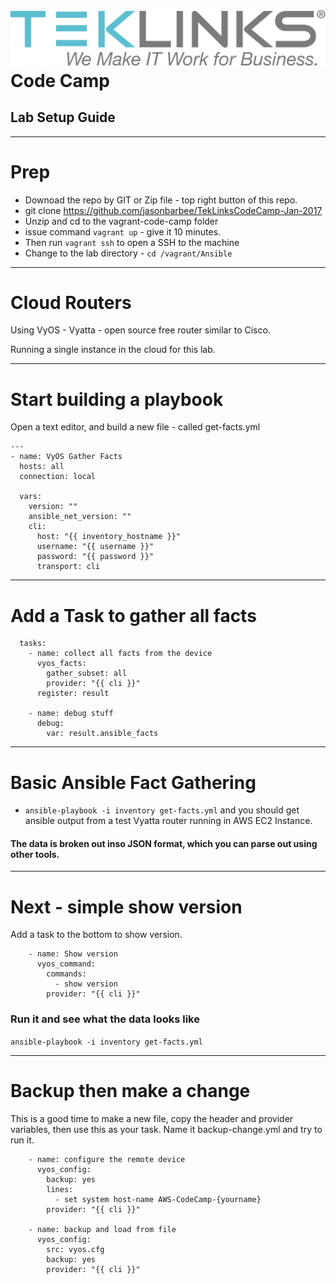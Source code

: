 ![](images/teklinks.png)
Code Camp
==

<!-- footer: TekLinks Code Camp - Jan 2017 -->

<!-- *page_number: true -->

## Lab Setup Guide
---
# Prep 

* Downoad the repo by GIT or Zip file - top right button of this repo.
* git clone https://github.com/jasonbarbee/TekLinksCodeCamp-Jan-2017 
* Unzip and cd to the vagrant-code-camp folder
* issue command ```vagrant up``` -  give it 10 minutes. 
* Then run ```vagrant ssh``` to open a SSH to the machine
* Change to the lab directory - ```cd /vagrant/Ansible``` 

---
# Cloud Routers
Using VyOS - Vyatta - open source free router similar to Cisco.

Running a single instance in the cloud for this lab.

---
# Start building a playbook
Open a text editor, and build a new file - called get-facts.yml
```
---
- name: VyOS Gather Facts
  hosts: all
  connection: local

  vars:
    version: ""
    ansible_net_version: ""
    cli:
      host: "{{ inventory_hostname }}"
      username: "{{ username }}"
      password: "{{ password }}"
      transport: cli
```
---
# Add a Task to gather all facts
```
  tasks:
    - name: collect all facts from the device
      vyos_facts:
        gather_subset: all
        provider: "{{ cli }}"
      register: result

    - name: debug stuff
      debug:
        var: result.ansible_facts
```
---
# Basic Ansible Fact Gathering

* ```ansible-playbook -i inventory get-facts.yml``` and you should get ansible output from a test Vyatta router running in AWS EC2 Instance.

#### The data is broken out inso JSON format, which you can parse out using other tools.

---
# Next - simple show version
Add a task to the bottom to show version. 

```
    - name: Show version
      vyos_command:
        commands:
          - show version
        provider: "{{ cli }}"
 ```
 ### Run it and see what the data looks like
 ```ansible-playbook -i inventory get-facts.yml```

---
# Backup then make a change
This is a good time to make a new file, copy the header and provider variables, then use this as your task.
Name it backup-change.yml and try to run it.

```
    - name: configure the remote device
      vyos_config:
        backup: yes
        lines:
          - set system host-name AWS-CodeCamp-{yourname}
        provider: "{{ cli }}"

    - name: backup and load from file
      vyos_config:
        src: vyos.cfg
        backup: yes
        provider: "{{ cli }}"
```

